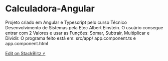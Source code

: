# Calculadora-Angular

Projeto criado em Angular e Typescript pelo curso Técnico Desenvolvimento de Sistemas pela Etec Albert Einstein.
O usuário consegue entrar com 2 Valores e usar as Funções: Somar, Subtrair, Multiplicar e Dividir.
O programa feito está em: src/app/ app.component.ts e app.component.html

[Edit on StackBlitz ⚡️](https://stackblitz.com/edit/ionic6-angular13-tppmvc)
